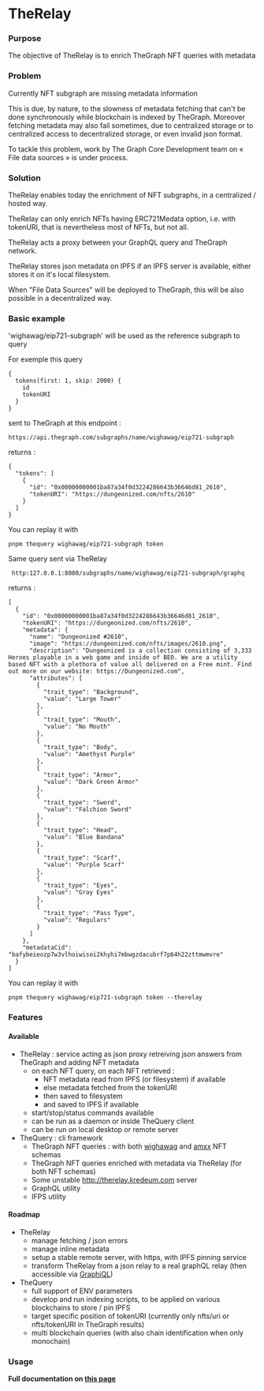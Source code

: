 # TheRelay

### Purpose

The objective of TheRelay is to enrich TheGraph NFT queries with metadata

### Problem

Currently NFT subgraph are missing metadata information

This is due, by nature, to the slowness of metadata fetching that can't be done synchronously while blockchain is indexed by TheGraph. Moreover fetching metadata may also fail sometimes, due to centralized storage or to centralized access to decentralized storage, or even invalid json format.

To tackle this problem, work by The Graph Core Development team on « File data sources » is under process.

### Solution

TheRelay enables today the enrichment of NFT subgraphs, in a centralized / hosted way.

TheRelay can only enrich NFTs having ERC721Medata option, i.e. with tokenURI, that is nevertheless most of NFTs, but not all.

TheRelay acts a proxy between your GraphQL query and TheGraph network.

TheRelay stores json metadata on IPFS if an IPFS server is available, either stores it on it's local filesystem.

When "File Data Sources" will be deployed to TheGraph, this will be also possible in a decentralized way.

### Basic example

'wighawag/eip721-subgraph' will be used as the reference subgraph to query

For exemple this query

```
{
  tokens(first: 1, skip: 2000) {
    id
    tokenURI
  }
}
```

sent to TheGraph at this endpoint :

```
https://api.thegraph.com/subgraphs/name/wighawag/eip721-subgraph
```

returns :

```
{
  "tokens": [
    {
      "id": "0x00000000001ba87a34f0d3224286643b36646d81_2610",
      "tokenURI": "https://dungeonized.com/nfts/2610"
    }
  ]
}

```

You can replay it with

```
pnpm thequery wighawag/eip721-subgraph token
```

Same query sent via TheRelay

```
 http:127.0.0.1:8080/subgraphs/name/wighawag/eip721-subgraph/graphq
```

returns :

```
[
  {
    "id": "0x00000000001ba87a34f0d3224286643b36646d81_2610",
    "tokenURI": "https://dungeonized.com/nfts/2610",
    "metadata": {
      "name": "Dungeonized #2610",
      "image": "https://dungeonized.com/nfts/images/2610.png",
      "description": "Dungeonized is a collection consisting of 3,333 Heroes playable in a web game and inside of BEO. We are a utility based NFT with a plethora of value all delivered on a Free mint. Find out more on our website: https://Dungeonized.com",
      "attributes": [
        {
          "trait_type": "Background",
          "value": "Large Tower"
        },
        {
          "trait_type": "Mouth",
          "value": "No Mouth"
        },
        {
          "trait_type": "Body",
          "value": "Amethyst Purple"
        },
        {
          "trait_type": "Armor",
          "value": "Dark Green Armor"
        },
        {
          "trait_type": "Sword",
          "value": "Falchion Sword"
        },
        {
          "trait_type": "Head",
          "value": "Blue Bandana"
        },
        {
          "trait_type": "Scarf",
          "value": "Purple Scarf"
        },
        {
          "trait_type": "Eyes",
          "value": "Gray Eyes"
        },
        {
          "trait_type": "Pass Type",
          "value": "Regulars"
        }
      ]
    },
    "metadataCid": "bafybeieozp7w3vlhoiwisoi2khyhi7mbwgzdacubrf7p64h22zttmwmvre"
  }
]
```

You can replay it with

```
pnpm thequery wighawag/eip721-subgraph token --therelay
```

### Features

#### Available

- TheRelay : service acting as json proxy retreiving json answers from TheGraph and adding NFT metadata
  - on each NFT query, on each NFT retrieved :
    - NFT metadata read from IPFS (or filesystem) if available
    - else metadata fetched from the tokenURI
    - then saved to filesystem
    - and saved to IPFS if available
  - start/stop/status commands available
  - can be run as a daemon or inside TheQuery client
  - can be run on local desktop or remote server
- TheQuery : cli framework
  - TheGraph NFT queries : with both [wighawag](https://github.com/wighawag/eip721-subgraph/blob/master/schema.graphql) and [amxx](https://github.com/OpenZeppelin/openzeppelin-subgraphs/blob/main/generated/erc721.schema.graphql) NFT schemas
  - TheGraph NFT queries enriched with metadata via TheRelay (for both NFT schemas)
  - Some unstable http://therelay.kredeum.com server
  - GraphQL utility
  - IFPS utility

#### Roadmap

- TheRelay
  - manage fetching / json errors
  - manage inline metadata
  - setup a stable remote server, with https, with IPFS pinning service
  - transform TheRelay from a json relay to a real graphQL relay (then accessible via [GraphiQL](https://github.com/graphql/graphiql/tree/main/packages/graphiql))
- TheQuery
  - full support of ENV parameters
  - develop and run indexing scripts, to be applied on various blockchains to store / pin IPFS
  - target specific position of tokenURI (currently only nfts/uri or nfts/tokenURI in TheGraph results)
  - multi blockchain queries (with also chain identification when only monochain)

### Usage

**Full documentation on [this page](./scripts/README.md)**
